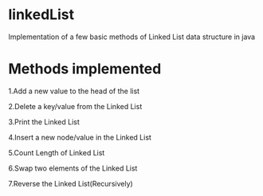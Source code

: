 # linkedList
Implementation of a few basic methods of Linked List data structure in java
# Methods implemented
1.Add a new value to the head of the list

2.Delete a key/value from the Linked List

3.Print the Linked List

4.Insert a new node/value in the Linked List

5.Count Length of Linked List

6.Swap two elements of the Linked List

7.Reverse the Linked List(Recursively)

